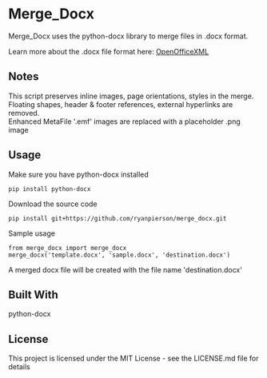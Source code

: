 # Merge_Docx
Merge_Docx uses the python-docx library to merge files in .docx format. 

Learn more about the .docx file format here:
[OpenOfficeXML](http://officeopenxml.com/WPcontentOverview.php)

## Notes
This script preserves inline images, page orientations, styles in the merge.<br />
Floating shapes, header & footer references, external hyperlinks are removed.<br />
Enhanced MetaFile '.emf' images are replaced with a placeholder .png image

## Usage
Make sure you have python-docx installed
```
pip install python-docx
```

Download the source code
```
pip install git+https://github.com/ryanpierson/merge_docx.git
```

Sample usage
```
from merge_docx import merge_docx
merge_docx('template.docx', 'sample.docx', 'destination.docx')
```
A merged docx file will be created with the file name 'destination.docx'

## Built With
python-docx

## License
This project is licensed under the MIT License - see the LICENSE.md file for details